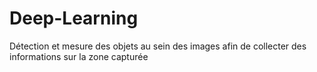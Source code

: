 # Deep-Learning
Détection et mesure des objets au sein des images afin de collecter des informations sur la zone capturée
